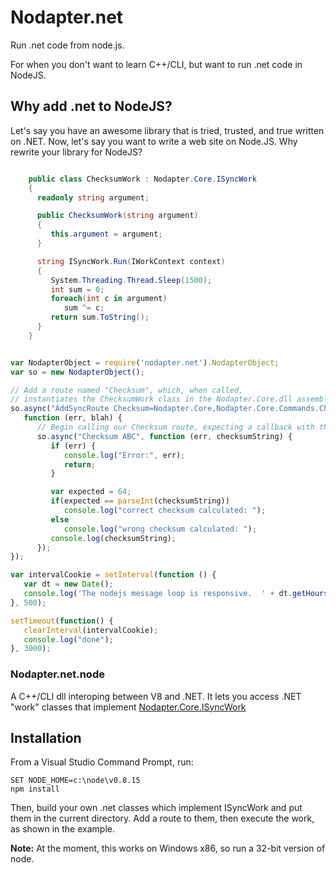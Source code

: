 Nodapter.net
==========================

Run .net code from node.js.

For when you don't want to learn C++/CLI, but want to run .net code in NodeJS.

## Why add .net to NodeJS?

Let's say you have an awesome library that is tried, trusted, and true written on .NET.  Now, let's say you want to write a web site on Node.JS.  Why rewrite your library for NodeJS?


```C#

    public class ChecksumWork : Nodapter.Core.ISyncWork
    {
      readonly string argument;

      public ChecksumWork(string argument)
      {
         this.argument = argument;
      }

      string ISyncWork.Run(IWorkContext context)
      {
         System.Threading.Thread.Sleep(1500);
         int sum = 0;
         foreach(int c in argument)
            sum ^= c;
         return sum.ToString();
      }
    }

```

```javascript

var NodapterObject = require('nodapter.net').NodapterObject;
var so = new NodapterObject();

// Add a route named "Checksum", which, when called, 
// instantiates the ChecksumWork class in the Nodapter.Core.dll assembly.
so.async("AddSyncRoute Checksum=Nodapter.Core,Nodapter.Core.Commands.ChecksumWork",
   function (err, blah) {
      // Begin calling our Checksum route, expecting a callback with the answer.
      so.async("Checksum ABC", function (err, checksumString) {
         if (err) {
            console.log("Error:", err);
            return;
         }

         var expected = 64;
         if(expected == parseInt(checksumString))
            console.log("correct checksum calculated: ");
         else
            console.log("wrong checksum calculated: ");
         console.log(checksumString);
      });
});

var intervalCookie = setInterval(function () {
   var dt = new Date();
   console.log('The nodejs message loop is responsive.  ' + dt.getHours() + ':' + dt.getMinutes() + ':' + dt.getSeconds() + '.' + ('00' + dt.getMilliseconds()).slice(-3));
}, 500);

setTimeout(function() {
   clearInterval(intervalCookie);
   console.log("done");
}, 3000);

```

### Nodapter.net.node
A C++/CLI dll interoping between V8 and .NET.  It lets you access .NET "work" classes that implement [Nodapter.Core.ISyncWork](nodapter.net/blob/master/Nodapter.Core/IWork.cs)



Installation
----------------------------

From a Visual Studio Command Prompt, run:

```
SET NODE_HOME=c:\node\v0.8.15
npm install

```

Then, build your own .net classes which implement ISyncWork and put them in the 
current directory.  Add a route to them, then execute the work, as shown in the example.

__Note:__ At the moment, this works on Windows x86, so run a 32-bit version of node.